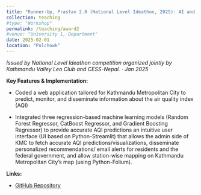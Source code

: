 ```yaml
---
title: "Runner-Up, Prastav 2.0 (National Level Ideathon, 2025): AI and Engineering Category"
collection: teaching
#type: "Workshop"
permalink: /teaching/award2
#venue: "University 1, Department"
date: 2025-02-01
location: "Pulchowk"
---
```


*Issued by National Level Ideathon competition organized jointly by Kathmandu Valley Leo Club and CESS-Nepal. · Jan 2025*

**Key Features & Implementation:**
- Coded a web application tailored for Kathmandu Metropolitan City to predict, monitor, and disseminate information
about the air quality index (AQI)

- Integrated three regression-based machine learning models (Random Forest Regressor, CatBoost Regressor, and
Gradient Boosting Regressor) to provide accurate AQI predictions an intuitive user interface (UI based on
Python-Streamlit) that allows the admin side of KMC to fetch accurate AQI predictions/visualizations, disseminate
personalized recommendations/ email alerts for residents and the federal government, and allow station-wise mapping
on Kathmandu Metropolitan City’s map (using Python-Folium).

**Links:**  
- [GitHub Repository](https://github.com/reyan-k-sapkota/Air-Quality-Index-AQI-Prediction)
